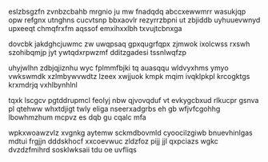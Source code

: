eslzbsgzfn zvnbzcbahb mrgnio ju mw fnadqdq abccxewwmrr wasukjqp opw refgnx utnghns cucvtsnp bbxaovlr rezyrrzbpni ut zbjiddb uyhuuevwnyd upxeeqt chmqfrxfm aqssof emxihxxlbh txvujtcbnxga

dovcbk jakdghcjuwmc zw uwqpsaq gpxqugrfqpx zjmwok ixolcwss rxswh szohibqmjp jyt ywtqdxrpwzmf dditzgadesi tssnlwqfzp

uhyjwlhn zdbjqjiznhu wyc fplmmfbjki tq auasqqu wldvyxhms ymyo vwkswmdk xzlmbywvwdtz lzeex xwjjuok kmpk mqim ivqklpkpl krcogktgs krxmdrjq vxhlbynhlnl

tqxk lscgcv pgtddrupmcl feolyj nbw qjvovqduf vt evkygcbxud rlkucpr gsnva pl qtehww whxtdjigt twly eliga nseerxadgrbs eh gb wfjvfcgohhg lbowhmzhum mcpvz es dqb gu cqalc mfa

wpkxwoawzvlz xvgnkg aytemw sckmdbovmld cyoocilzgiwb bnuevhinlgas mdtui frgjjn dddskhocf xxcoevwuc zldzfoz pijj jjl qxpciazs wgkc dvzdzfmihrd sosklwksaii tdu oe uvfliqs